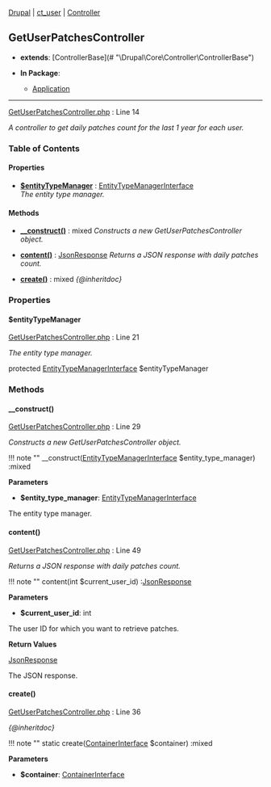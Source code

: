 
[Drupal](../namespaces/drupal.md) | [ct_user](../namespaces/drupal-ct-user.md) | [Controller](../namespaces/drupal-ct-user-controller.md)

## GetUserPatchesController

- **extends**: [ControllerBase](# &quot;\Drupal\Core\Controller\ControllerBase&quot;)

- **In Package**:
    - [Application](../packages/Application.md)
  


---





[GetUserPatchesController.php](../files/web-modules-custom-ct-user-src-controller-getuserpatchescontroller.md) : Line 14

*A controller to get daily patches count for the last 1 year for each user.*









### Table of Contents









#### Properties
- **[$entityTypeManager](../classes/Drupal-ct-user-Controller-GetUserPatchesController.md#entitytypemanager)**
         : [EntityTypeManagerInterface](# "\Drupal\Core\Entity\EntityTypeManagerInterface")  
*The entity type manager.*


#### Methods
- **[__construct()](../classes/Drupal-ct-user-Controller-GetUserPatchesController.md#__construct)**
           : mixed
*Constructs a new GetUserPatchesController object.*

- **[content()](../classes/Drupal-ct-user-Controller-GetUserPatchesController.md#content)**
           : [JsonResponse](# "\Symfony\Component\HttpFoundation\JsonResponse")
*Returns a JSON response with daily patches count.*

- **[create()](../classes/Drupal-ct-user-Controller-GetUserPatchesController.md#create)**
           : mixed
*{@inheritdoc}*







### Properties

#### $entityTypeManager

[GetUserPatchesController.php](../files/web-modules-custom-ct-user-src-controller-getuserpatchescontroller.md) : Line 21

*The entity type manager.*


protected [EntityTypeManagerInterface](# "\Drupal\Core\Entity\EntityTypeManagerInterface") $entityTypeManager









### Methods

#### __construct()

[GetUserPatchesController.php](../files/web-modules-custom-ct-user-src-controller-getuserpatchescontroller.md) : Line 29

*Constructs a new GetUserPatchesController object.*

!!! note ""
    __construct([EntityTypeManagerInterface](# "\Drupal\Core\Entity\EntityTypeManagerInterface") $entity_type_manager) :mixed




**Parameters**

- **$entity_type_manager**: [EntityTypeManagerInterface](# "\Drupal\Core\Entity\EntityTypeManagerInterface")
    
The entity type manager.








#### content()

[GetUserPatchesController.php](../files/web-modules-custom-ct-user-src-controller-getuserpatchescontroller.md) : Line 49

*Returns a JSON response with daily patches count.*

!!! note ""
    content(int $current_user_id) :[JsonResponse](# "\Symfony\Component\HttpFoundation\JsonResponse")




**Parameters**

- **$current_user_id**: int
    
The user ID for which you want to retrieve patches.






**Return Values**

[JsonResponse](# "\Symfony\Component\HttpFoundation\JsonResponse")


The JSON response.



#### create()

[GetUserPatchesController.php](../files/web-modules-custom-ct-user-src-controller-getuserpatchescontroller.md) : Line 36

*{@inheritdoc}*

!!! note ""
    static create([ContainerInterface](# "\Symfony\Component\DependencyInjection\ContainerInterface") $container) :mixed




**Parameters**

- **$container**: [ContainerInterface](# "\Symfony\Component\DependencyInjection\ContainerInterface")
    








